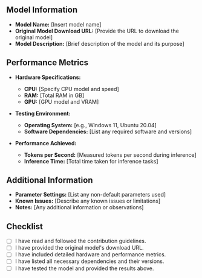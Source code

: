 ## Model Information

- **Model Name:** [Insert model name]
- **Original Model Download URL:** [Provide the URL to download the original model]
- **Model Description:** [Brief description of the model and its purpose]

## Performance Metrics

- **Hardware Specifications:**
  - **CPU:** [Specify CPU model and speed]
  - **RAM:** [Total RAM in GB]
  - **GPU:** [GPU model and VRAM]

- **Testing Environment:**
  - **Operating System:** [e.g., Windows 11, Ubuntu 20.04]
  - **Software Dependencies:** [List any required software and versions]

- **Performance Achieved:**
  - **Tokens per Second:** [Measured tokens per second during inference]
  - **Inference Time:** [Total time taken for inference tasks]

## Additional Information

- **Parameter Settings:** [List any non-default parameters used]
- **Known Issues:** [Describe any known issues or limitations]
- **Notes:** [Any additional information or observations]

## Checklist

- [ ] I have read and followed the contribution guidelines.
- [ ] I have provided the original model's download URL.
- [ ] I have included detailed hardware and performance metrics.
- [ ] I have listed all necessary dependencies and their versions.
- [ ] I have tested the model and provided the results above.
